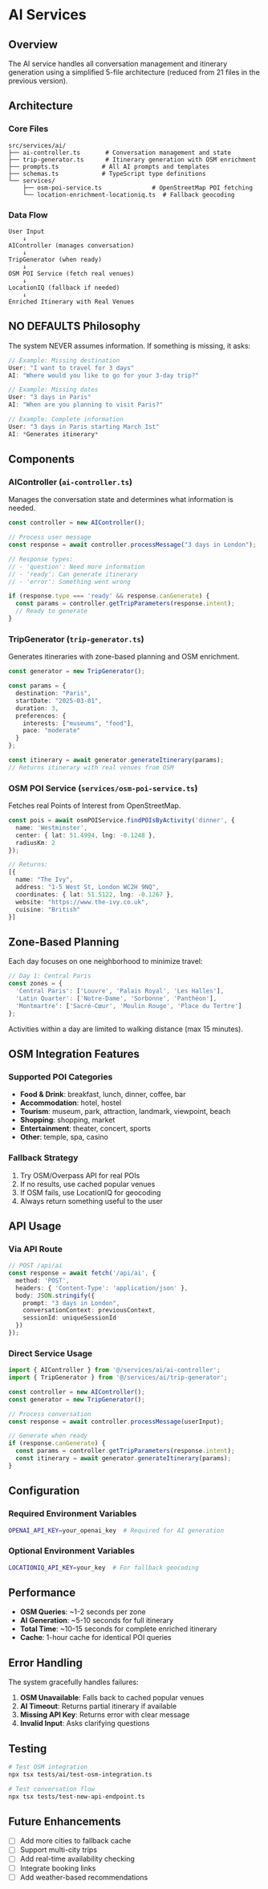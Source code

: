 # AI Services

## Overview

The AI service handles all conversation management and itinerary generation using a simplified 5-file architecture (reduced from 21 files in the previous version).

## Architecture

### Core Files

```
src/services/ai/
├── ai-controller.ts       # Conversation management and state
├── trip-generator.ts      # Itinerary generation with OSM enrichment
├── prompts.ts            # All AI prompts and templates
├── schemas.ts            # TypeScript type definitions
└── services/
    ├── osm-poi-service.ts              # OpenStreetMap POI fetching
    └── location-enrichment-locationiq.ts  # Fallback geocoding
```

### Data Flow

```
User Input
    ↓
AIController (manages conversation)
    ↓
TripGenerator (when ready)
    ↓
OSM POI Service (fetch real venues)
    ↓
LocationIQ (fallback if needed)
    ↓
Enriched Itinerary with Real Venues
```

## NO DEFAULTS Philosophy

The system NEVER assumes information. If something is missing, it asks:

```typescript
// Example: Missing destination
User: "I want to travel for 3 days"
AI: "Where would you like to go for your 3-day trip?"

// Example: Missing dates
User: "3 days in Paris"
AI: "When are you planning to visit Paris?"

// Example: Complete information
User: "3 days in Paris starting March 1st"
AI: *Generates itinerary*
```

## Components

### AIController (`ai-controller.ts`)

Manages the conversation state and determines what information is needed.

```typescript
const controller = new AIController();

// Process user message
const response = await controller.processMessage("3 days in London");

// Response types:
// - 'question': Need more information
// - 'ready': Can generate itinerary
// - 'error': Something went wrong

if (response.type === 'ready' && response.canGenerate) {
  const params = controller.getTripParameters(response.intent);
  // Ready to generate
}
```

### TripGenerator (`trip-generator.ts`)

Generates itineraries with zone-based planning and OSM enrichment.

```typescript
const generator = new TripGenerator();

const params = {
  destination: "Paris",
  startDate: "2025-03-01",
  duration: 3,
  preferences: {
    interests: ["museums", "food"],
    pace: "moderate"
  }
};

const itinerary = await generator.generateItinerary(params);
// Returns itinerary with real venues from OSM
```

### OSM POI Service (`services/osm-poi-service.ts`)

Fetches real Points of Interest from OpenStreetMap.

```typescript
const pois = await osmPOIService.findPOIsByActivity('dinner', {
  name: 'Westminster',
  center: { lat: 51.4994, lng: -0.1248 },
  radiusKm: 2
});

// Returns:
[{
  name: "The Ivy",
  address: "1-5 West St, London WC2H 9NQ",
  coordinates: { lat: 51.5122, lng: -0.1267 },
  website: "https://www.the-ivy.co.uk",
  cuisine: "British"
}]
```

## Zone-Based Planning

Each day focuses on one neighborhood to minimize travel:

```typescript
// Day 1: Central Paris
const zones = {
  'Central Paris': ['Louvre', 'Palais Royal', 'Les Halles'],
  'Latin Quarter': ['Notre-Dame', 'Sorbonne', 'Panthéon'],
  'Montmartre': ['Sacré-Cœur', 'Moulin Rouge', 'Place du Tertre']
};
```

Activities within a day are limited to walking distance (max 15 minutes).

## OSM Integration Features

### Supported POI Categories

- **Food & Drink**: breakfast, lunch, dinner, coffee, bar
- **Accommodation**: hotel, hostel
- **Tourism**: museum, park, attraction, landmark, viewpoint, beach
- **Shopping**: shopping, market
- **Entertainment**: theater, concert, sports
- **Other**: temple, spa, casino

### Fallback Strategy

1. Try OSM/Overpass API for real POIs
2. If no results, use cached popular venues
3. If OSM fails, use LocationIQ for geocoding
4. Always return something useful to the user

## API Usage

### Via API Route

```typescript
// POST /api/ai
const response = await fetch('/api/ai', {
  method: 'POST',
  headers: { 'Content-Type': 'application/json' },
  body: JSON.stringify({
    prompt: "3 days in London",
    conversationContext: previousContext,
    sessionId: uniqueSessionId
  })
});
```

### Direct Service Usage

```typescript
import { AIController } from '@/services/ai/ai-controller';
import { TripGenerator } from '@/services/ai/trip-generator';

const controller = new AIController();
const generator = new TripGenerator();

// Process conversation
const response = await controller.processMessage(userInput);

// Generate when ready
if (response.canGenerate) {
  const params = controller.getTripParameters(response.intent);
  const itinerary = await generator.generateItinerary(params);
}
```

## Configuration

### Required Environment Variables

```bash
OPENAI_API_KEY=your_openai_key  # Required for AI generation
```

### Optional Environment Variables

```bash
LOCATIONIQ_API_KEY=your_key  # For fallback geocoding
```

## Performance

- **OSM Queries**: ~1-2 seconds per zone
- **AI Generation**: ~5-10 seconds for full itinerary
- **Total Time**: ~10-15 seconds for complete enriched itinerary
- **Cache**: 1-hour cache for identical POI queries

## Error Handling

The system gracefully handles failures:

1. **OSM Unavailable**: Falls back to cached popular venues
2. **AI Timeout**: Returns partial itinerary if available
3. **Missing API Key**: Returns error with clear message
4. **Invalid Input**: Asks clarifying questions

## Testing

```bash
# Test OSM integration
npx tsx tests/ai/test-osm-integration.ts

# Test conversation flow
npx tsx tests/test-new-api-endpoint.ts
```

## Future Enhancements

- [ ] Add more cities to fallback cache
- [ ] Support multi-city trips
- [ ] Add real-time availability checking
- [ ] Integrate booking links
- [ ] Add weather-based recommendations
